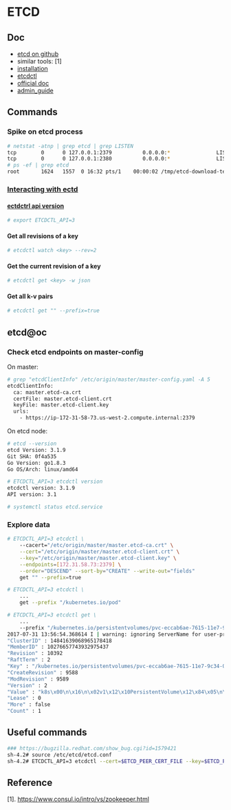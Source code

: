 # ETCD

## Doc

* [etcd on github](https://github.com/coreos/etcd)
* similar tools: [1]
* [installation](https://github.com/coreos/etcd/releases/)
* [etcdctl](https://github.com/coreos/etcd/tree/master/etcdctl)
* [official doc](https://github.com/coreos/etcd/blob/master/Documentation/docs.md)
* [admin_guide](https://coreos.com/etcd/docs/latest/v2/admin_guide.html)

## Commands

### Spike on etcd process

```sh
# netstat -atnp | grep etcd | grep LISTEN
tcp        0      0 127.0.0.1:2379          0.0.0.0:*               LISTEN      1624/etcd           
tcp        0      0 127.0.0.1:2380          0.0.0.0:*               LISTEN      1624/etcd           
# ps -ef | grep etcd                                                             
root       1624   1557  0 16:32 pts/1    00:00:02 /tmp/etcd-download-test/etcd
```

### [Interacting with ectd](https://github.com/coreos/etcd/blob/master/Documentation/dev-guide/interacting_v3.md)

#### [ectdctrl api version](https://github.com/coreos/etcd/blob/master/Documentation/dev-guide/interacting_v3.md)

```sh
# export ETCDCTL_API=3
```

#### Get all revisions of a key

```sh
# etcdctl watch <key> --rev=2
```

#### Get the current revision of a key

```sh
# etcdctl get <key> -w json
```

#### Get all k-v pairs

```sh
# etcdctl get "" --prefix=true
```

## etcd@oc

### Check etcd endpoints on master-config
On master:

```sh
# grep "etcdClientInfo" /etc/origin/master/master-config.yaml -A 5
etcdClientInfo:
  ca: master.etcd-ca.crt
  certFile: master.etcd-client.crt
  keyFile: master.etcd-client.key
  urls:
    - https://ip-172-31-58-73.us-west-2.compute.internal:2379
```

On etcd node:

```sh
# etcd --version
etcd Version: 3.1.9
Git SHA: 0f4a535
Go Version: go1.8.3
Go OS/Arch: linux/amd64

# ETCDCTL_API=3 etcdctl version
etcdctl version: 3.1.9
API version: 3.1

# systemctl status etcd.service
```

### Explore data

```sh
# ETCDCTL_API=3 etcdctl \
    --cacert="/etc/origin/master/master.etcd-ca.crt" \
    --cert="/etc/origin/master/master.etcd-client.crt" \
    --key="/etc/origin/master/master.etcd-client.key" \
    --endpoints=[172.31.58.73:2379] \
    --order="DESCEND" --sort-by="CREATE" --write-out="fields"
    get "" --prefix=true

# ETCDCTL_API=3 etcdctl \
    ...
    get --prefix "/kubernetes.io/pod"

# ETCDCTL_API=3 etcdctl get \
    ...
    --prefix "/kubernetes.io/persistentvolumes/pvc-eccab6ae-7615-11e7-9c34-0202902b5cf8" --rev=0
2017-07-31 13:56:54.368614 I | warning: ignoring ServerName for user-provided CA for backwards compatibility is deprecated
"ClusterID" : 14841639068965178418
"MemberID" : 10276657743932975437
"Revision" : 10392
"RaftTerm" : 2
"Key" : "/kubernetes.io/persistentvolumes/pvc-eccab6ae-7615-11e7-9c34-0202902b5cf8"
"CreateRevision" : 9588
"ModRevision" : 9589
"Version" : 2
"Value" : "k8s\x00\n\x16\n\x02v1\x12\x10PersistentVolume\x12\x84\x05\n\xb4\x03\n(pvc-eccab6ae-7615-11e7-9c34-0202902b5cf8\x12\x00\x1a\x00\"B/api/v1/persistentvolumes/pvc-eccab6ae-7615-11e7-9c34-0202902b5cf8*$ee28db00-7615-11e7-9c34-0202902b5cf82\x008\x00B\b\b\xae\xd2\xfd\xcb\x05\x10\x00Z5\n(failure-domain.beta.kubernetes.io/region\x12\tus-west-2Z4\n&failure-domain.beta.kubernetes.io/zone\x12\nus-west-2bb6\n\x17kubernetes.io/createdby\x12\x1baws-ebs-dynamic-provisionerb+\n$pv.kubernetes.io/bound-by-controller\x12\x03yesb8\n\x1fpv.kubernetes.io/provisioned-by\x12\x15kubernetes.io/aws-ebsz\x00\x12\xbd\x01\n\x10\n\astorage\x12\x05\n\x031Gi\x124\x122\n&aws://us-west-2b/vol-0974854f00804c76e\x12\x04ext4\x18\x00 \x00\x1a\rReadWriteOnce\"W\n\x15PersistentVolumeClaim\x12\x03aaa\x1a\apvc-ebs\"$eccab6ae-7615-11e7-9c34-0202902b5cf8*\x02v12\x049585:\x00*\x06Delete2\x03gp2\x1a\v\n\x05Bound\x12\x00\x1a\x00\x1a\x00\"\x00"
"Lease" : 0
"More" : false
"Count" : 1

```

## Useful commands

```sh
### https://bugzilla.redhat.com/show_bug.cgi?id=1579421
sh-4.2# source /etc/etcd/etcd.conf
sh-4.2# ETCDCTL_API=3 etcdctl --cert=$ETCD_PEER_CERT_FILE --key=$ETCD_PEER_KEY_FILE --cacert=$ETCD_TRUSTED_CA_FILE --endpoints=$ETCD_LISTEN_CLIENT_URLS member list
```

## Reference

[1]. https://www.consul.io/intro/vs/zookeeper.html
